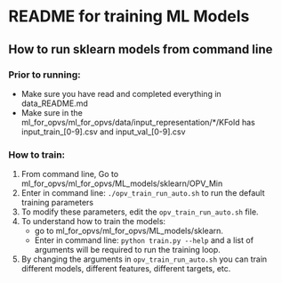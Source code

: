 # README for training ML Models
## How to run sklearn models from command line
### Prior to running:
- Make sure you have read and completed everything in data_README.md
- Make sure in the ml_for_opvs/ml_for_opvs/data/input_representation/\*/KFold has input_train_[0-9].csv and input_val_[0-9].csv

### How to train:
1. From command line, Go to ml_for_opvs/ml_for_opvs/ML_models/sklearn/OPV_Min
2. Enter in command line: `./opv_train_run_auto.sh` to run the default training parameters
3. To modify these parameters, edit the `opv_train_run_auto.sh` file.
4. To understand how to train the models:
    - go to ml_for_opvs/ml_for_opvs/ML_models/sklearn.
    - Enter in command line: `python train.py --help` and a list of arguments will be required to run the training loop.
5. By changing the arguments in `opv_train_run_auto.sh` you can train different models, different features, different targets, etc.
